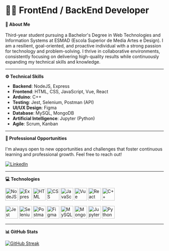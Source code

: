 # 👨‍💻 FrontEnd / BackEnd Developer

**🚀 About Me**  
<br>
Third-year student pursuing a Bachelor's Degree in Web Technologies and Information Systems at ESMAD (Escola Superior de Media Artes e Design). I am a resilient, goal-oriented, and proactive individual with a strong passion for technology and problem-solving. I thrive in collaborative environments, consistently focusing on delivering high-quality results while continuously expanding my technical skills and knowledge.

---

**⚙️ Technical Skills**  
- **Backend**: NodeJS, Express  
- **Frontend**: HTML, CSS, JavaScript, Vue, React  
- **Arduino**: C++  
- **Testing**: Jest, Selenium, Postman (API)  
- **UI/UX Design**: Figma  
- **Database**: MySQL, MongoDB  
- **Artificial Intelligence**: Jupyter (Python)  
- **Agile**: Scrum, Kanban  

---

**💼 Professional Opportunities**
<br>  
I'm always open to new opportunities and challenges that foster continuous learning and professional growth. Feel free to reach out!

<a href="https://www.linkedin.com/in/simaoPFreitas/" target="_blank"><img src="https://img.shields.io/badge/linkedin-%230077B5.svg?&style=for-the-badge&logo=linkedin&logoColor=white"  alt="LinkedIn"/></a>

---

**💻 Technologies** 
<br>

<p>
  <img src="https://cdn.jsdelivr.net/gh/devicons/devicon@latest/icons/nodejs/nodejs-original.svg" style="width: 40px;" alt="NodeJS" title="NodeJS"/>
  <img src="https://cdn.jsdelivr.net/gh/devicons/devicon@latest/icons/express/express-original.svg" style="width: 40px;" alt="Express" title="Express"/>
  <img src="https://cdn.jsdelivr.net/gh/devicons/devicon@latest/icons/html5/html5-original.svg" style="width: 40px;" alt="HTML" title="HTML"/>
  <img src="https://cdn.jsdelivr.net/gh/devicons/devicon@latest/icons/css3/css3-original.svg" style="width: 40px;" alt="CSS" title="CSS"/>
  <img src="https://cdn.jsdelivr.net/gh/devicons/devicon@latest/icons/javascript/javascript-original.svg" style="width: 40px;" alt="JavaScript" title="JavaScript"/>
  <img src="https://cdn.jsdelivr.net/gh/devicons/devicon@latest/icons/vuejs/vuejs-original.svg" style="width: 40px;" alt="Vue" title="Vue"/>
  <img src="https://cdn.jsdelivr.net/gh/devicons/devicon@latest/icons/react/react-original.svg" style="width: 40px;" alt="React" title="React"/>
  <img src="https://cdn.jsdelivr.net/gh/devicons/devicon@latest/icons/cplusplus/cplusplus-original.svg" style="width: 40px;" alt="C++" title="C++"/>
</p>


<p>
  <img src="https://cdn.jsdelivr.net/gh/devicons/devicon@latest/icons/jest/jest-plain.svg" style="width: 40px;" alt="Jest" title="Jest"/>
  <img src="https://cdn.jsdelivr.net/gh/devicons/devicon@latest/icons/selenium/selenium-original.svg" style="width: 40px;" alt="Selenium" title="Selenium"/>
  <img src="https://cdn.jsdelivr.net/gh/devicons/devicon@latest/icons/postman/postman-original.svg" style="width: 40px;" alt="Postman" title="Postman"/>
  <img src="https://cdn.jsdelivr.net/gh/devicons/devicon@latest/icons/figma/figma-original.svg" style="width: 40px;" alt="Figma" title="Figma"/>
  <img src="https://cdn.jsdelivr.net/gh/devicons/devicon@latest/icons/mysql/mysql-original.svg" style="width: 40px;" alt="MySQL" title="MySQL"/>
  <img src="https://cdn.jsdelivr.net/gh/devicons/devicon@latest/icons/mongodb/mongodb-original.svg" style="width: 40px;" alt="MongoDB" title="MongoDB"/>
  <img src="https://cdn.jsdelivr.net/gh/devicons/devicon@latest/icons/jupyter/jupyter-original.svg" style="width: 40px;" alt="Jupyter" title="Jupyter"/>
  <img src="https://cdn.jsdelivr.net/gh/devicons/devicon@latest/icons/python/python-original.svg" style="width: 40px;" alt="Python" title="Python"/>
</p>

---

**📊 GitHub Stats** 
<br>

<div>
  <a href="https://git.io/streak-stats">
    <img src="https://streak-stats.demolab.com?user=simaofreitas22&theme=dark&hide_border=true" alt="GitHub Streak" />
  </a>
</div>

